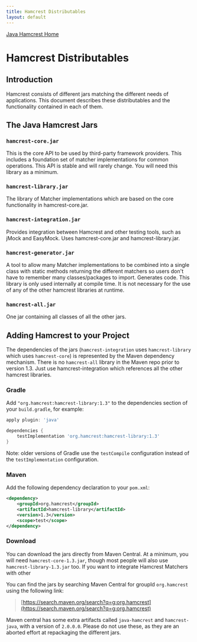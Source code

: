 ```yaml
---
title: Hamcrest Distributables
layout: default
---
```

[Java Hamcrest Home](index)

# Hamcrest Distributables

## Introduction

Hamcrest consists of different jars matching the different needs of
applications. This document describes these distributables and the
functionality contained in each of them.

## The Java Hamcrest Jars

### `hamcrest-core.jar`

This is the core API to be used by third-party framework providers.
This includes a foundation set of matcher implementations for common
operations. This API is stable and will rarely change. You will
need this library as a minimum.

### `hamcrest-library.jar`

The library of Matcher implementations which are based on the core 
functionality in hamcrest-core.jar.

### `hamcrest-integration.jar`

Provides integration between Hamcrest and other testing tools, such as jMock
and EasyMock. Uses hamcrest-core.jar and hamcrest-library.jar.

### `hamcrest-generator.jar`

A tool to allow many Matcher implementations to be combined into
a single class with static methods returning the different matchers 
so users don't have to remember many classes/packages to import. 
Generates code. This library is only used internally at compile time.
It is not necessary for the use of any of the other hamcrest libraries 
at runtime.

### `hamcrest-all.jar`

One jar containing all classes of all the other jars.


## Adding Hamcrest to your Project

The dependencies of the jars (`hamcrest-integration` uses `hamcrest-library`
which uses `hamcrest-core`) is represented by the Maven dependency mechanism.
There is no `hamcrest-all` library in the Maven repo prior to version 1.3. Just
use hamcrest-integration which references all the other hamcrest libraries.
 

### Gradle

Add `"org.hamcrest:hamcrest-library:1.3"` to the dependencies section of your
`build.gradle`, for example:

```gradle
apply plugin: 'java'

dependencies {
    testImplementation 'org.hamcrest:hamcrest-library:1.3'
}
```

Note: older versions of Gradle use the `testCompile` configuration
instead of the `testImplementation` configuration.

### Maven

Add the following dependency declaration to your `pom.xml`:

```xml
<dependency>
    <groupId>org.hamcrest</groupId>
    <artifactId>hamcrest-library</artifactId>
    <version>1.3</version>
    <scope>test</scope>
</dependency>
```

### Download

You can download the jars directly from Maven Central. At a minimum, you will
need `hamcrest-core-1.3.jar`, though most people will also use
`hamcrest-library-1.3.jar` too. If you want to integrate Hamcrest Matchers with
other 

You can find the jars by searching Maven Central for groupId `org.hamcrest` using the following link:

> [https://search.maven.org/search?q=g:org.hamcrest](https://search.maven.org/search?q=g:org.hamcrest) 

Maven central has some extra artifacts called `java-hamcrest` and `hamcrest-java`,
with a version of `2.0.0.0`. Please do not use these, as they are an aborted effort
at repackaging the different jars.
